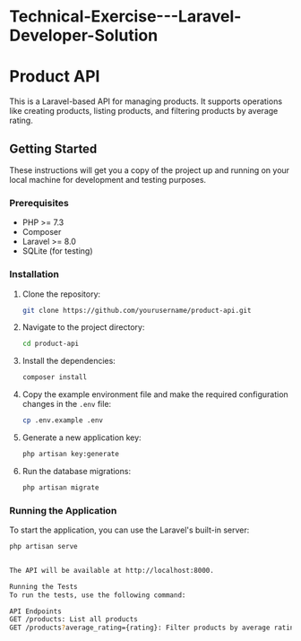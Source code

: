 # Technical-Exercise---Laravel-Developer-Solution

# Product API

This is a Laravel-based API for managing products. It supports operations like creating products, listing products, and filtering products by average rating.

## Getting Started

These instructions will get you a copy of the project up and running on your local machine for development and testing purposes.

### Prerequisites

- PHP >= 7.3
- Composer
- Laravel >= 8.0
- SQLite (for testing)

### Installation

1. Clone the repository:
    ```bash
    git clone https://github.com/yourusername/product-api.git
    ```
2. Navigate to the project directory:
    ```bash
    cd product-api
    ```
3. Install the dependencies:
    ```bash
    composer install
    ```
4. Copy the example environment file and make the required configuration changes in the `.env` file:
    ```bash
    cp .env.example .env
    ```
5. Generate a new application key:
    ```bash
    php artisan key:generate
    ```
6. Run the database migrations:
    ```bash
    php artisan migrate
    ```

### Running the Application

To start the application, you can use the Laravel's built-in server:

```bash
php artisan serve


The API will be available at http://localhost:8000.

Running the Tests
To run the tests, use the following command:

API Endpoints
GET /products: List all products
GET /products?average_rating={rating}: Filter products by average rating
